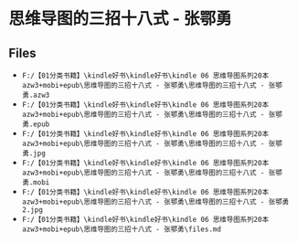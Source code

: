 # 思维导图的三招十八式 - 张鄂勇

## Files

- `F:/【01分类书籍】\kindle好书\kindle好书\kindle 06 思维导图系列20本 azw3+mobi+epub\思维导图的三招十八式 - 张鄂勇\思维导图的三招十八式 - 张鄂勇.azw3`
- `F:/【01分类书籍】\kindle好书\kindle好书\kindle 06 思维导图系列20本 azw3+mobi+epub\思维导图的三招十八式 - 张鄂勇\思维导图的三招十八式 - 张鄂勇.epub`
- `F:/【01分类书籍】\kindle好书\kindle好书\kindle 06 思维导图系列20本 azw3+mobi+epub\思维导图的三招十八式 - 张鄂勇\思维导图的三招十八式 - 张鄂勇.jpg`
- `F:/【01分类书籍】\kindle好书\kindle好书\kindle 06 思维导图系列20本 azw3+mobi+epub\思维导图的三招十八式 - 张鄂勇\思维导图的三招十八式 - 张鄂勇.mobi`
- `F:/【01分类书籍】\kindle好书\kindle好书\kindle 06 思维导图系列20本 azw3+mobi+epub\思维导图的三招十八式 - 张鄂勇\思维导图的三招十八式 - 张鄂勇2.jpg`
- `F:/【01分类书籍】\kindle好书\kindle好书\kindle 06 思维导图系列20本 azw3+mobi+epub\思维导图的三招十八式 - 张鄂勇\files.md`
